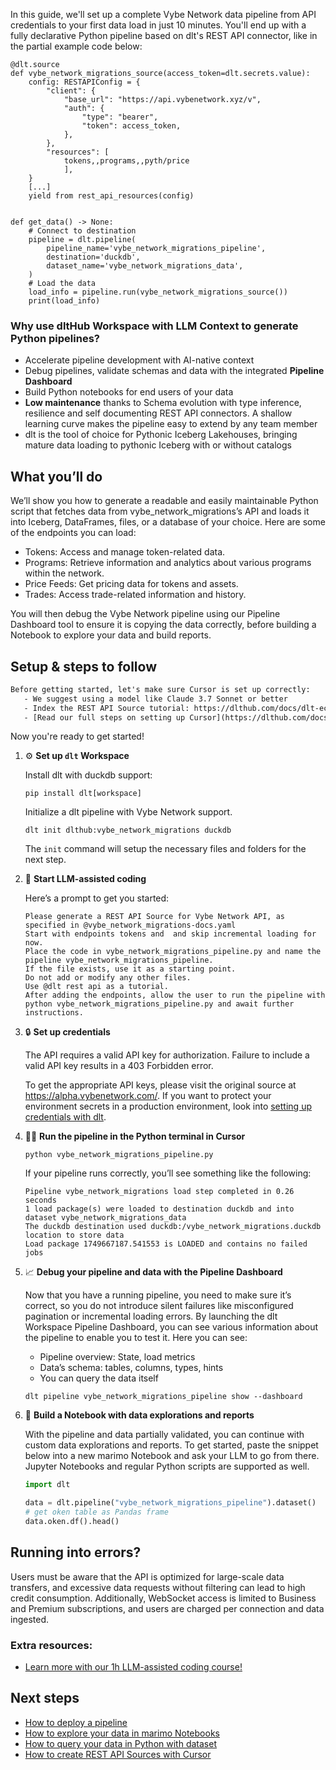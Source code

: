 In this guide, we'll set up a complete Vybe Network data pipeline from API credentials to your first data load in just 10 minutes. You'll end up with a fully declarative Python pipeline based on dlt's REST API connector, like in the partial example code below:

```python-outcome
@dlt.source
def vybe_network_migrations_source(access_token=dlt.secrets.value):
    config: RESTAPIConfig = {
        "client": {
            "base_url": "https://api.vybenetwork.xyz/v",
            "auth": {
                "type": "bearer",
                "token": access_token,
            },
        },
        "resources": [
            tokens,,programs,,pyth/price
            ],
    }
    [...]
    yield from rest_api_resources(config)


def get_data() -> None:
    # Connect to destination
    pipeline = dlt.pipeline(
        pipeline_name='vybe_network_migrations_pipeline',
        destination='duckdb',
        dataset_name='vybe_network_migrations_data', 
    )
    # Load the data
    load_info = pipeline.run(vybe_network_migrations_source())
    print(load_info) 
```

### Why use dltHub Workspace with LLM Context to generate Python pipelines?

- Accelerate pipeline development with AI-native context
- Debug pipelines, validate schemas and data with the integrated **Pipeline Dashboard**
- Build Python notebooks for end users of your data
- **Low maintenance** thanks to Schema evolution with type inference, resilience and self documenting REST API connectors. A shallow learning curve makes the pipeline easy to extend by any team member
- dlt is the tool of choice for Pythonic Iceberg Lakehouses, bringing mature data loading to pythonic Iceberg with or without catalogs

## What you’ll do

We’ll show you how to generate a readable and easily maintainable Python script that fetches data from vybe_network_migrations’s API and loads it into Iceberg, DataFrames, files, or a database of your choice. Here are some of the endpoints you can load:

- Tokens: Access and manage token-related data.
- Programs: Retrieve information and analytics about various programs within the network.
- Price Feeds: Get pricing data for tokens and assets.
- Trades: Access trade-related information and history.

You will then debug the Vybe Network pipeline using our Pipeline Dashboard tool to ensure it is copying the data correctly, before building a Notebook to explore your data and build reports.

## Setup & steps to follow

```default
Before getting started, let's make sure Cursor is set up correctly:
   - We suggest using a model like Claude 3.7 Sonnet or better
   - Index the REST API Source tutorial: https://dlthub.com/docs/dlt-ecosystem/verified-sources/rest_api/ and add it to context as **@dlt rest api**
   - [Read our full steps on setting up Cursor](https://dlthub.com/docs/dlt-ecosystem/llm-tooling/cursor-restapi#23-configuring-cursor-with-documentation)
```

Now you're ready to get started!

1. ⚙️ **Set up `dlt` Workspace**
    
    Install dlt with duckdb support:
    ```shell
    pip install dlt[workspace]
    ```

    Initialize a dlt pipeline with Vybe Network support.
    ```shell
    dlt init dlthub:vybe_network_migrations duckdb
    ```

    The `init` command will setup the necessary files and folders for the next step.
    
2. 🤠 **Start LLM-assisted coding**
    
    Here’s a prompt to get you started:
    
    ```prompt
    Please generate a REST API Source for Vybe Network API, as specified in @vybe_network_migrations-docs.yaml 
    Start with endpoints tokens and  and skip incremental loading for now. 
    Place the code in vybe_network_migrations_pipeline.py and name the pipeline vybe_network_migrations_pipeline. 
    If the file exists, use it as a starting point. 
    Do not add or modify any other files. 
    Use @dlt rest api as a tutorial. 
    After adding the endpoints, allow the user to run the pipeline with python vybe_network_migrations_pipeline.py and await further instructions.
    ```

    
3. 🔒 **Set up credentials** 
    
    The API requires a valid API key for authorization. Failure to include a valid API key results in a 403 Forbidden error.
    
    To get the appropriate API keys, please visit the original source at https://alpha.vybenetwork.com/.
    If you want to protect your environment secrets in a production environment, look into [setting up credentials with dlt](https://dlthub.com/docs/walkthroughs/add_credentials).
    
4. 🏃‍♀️ **Run the pipeline in the Python terminal in Cursor**
    
    ```shell
    python vybe_network_migrations_pipeline.py
    ```
    
    If your pipeline runs correctly, you’ll see something like the following:
    
    ```shell
    Pipeline vybe_network_migrations load step completed in 0.26 seconds
    1 load package(s) were loaded to destination duckdb and into dataset vybe_network_migrations_data
    The duckdb destination used duckdb:/vybe_network_migrations.duckdb location to store data
    Load package 1749667187.541553 is LOADED and contains no failed jobs
    ```
    
5. 📈 **Debug your pipeline and data with the Pipeline Dashboard**

    Now that you have a running pipeline, you need to make sure it’s correct, so you do not introduce silent failures like misconfigured pagination or incremental loading errors. By launching the dlt Workspace Pipeline Dashboard, you can see various information about the pipeline to enable you to test it. Here you can see:
    - Pipeline overview: State, load metrics
    - Data’s schema: tables, columns, types, hints
    - You can query the data itself
    
    ```shell
    dlt pipeline vybe_network_migrations_pipeline show --dashboard
    ```
    
6. 🐍 **Build a Notebook with data explorations and reports**

    With the pipeline and data partially validated, you can continue with custom data explorations and reports. To get started, paste the snippet below into a new marimo Notebook and ask your LLM to go from there. Jupyter Notebooks and regular Python scripts are supported as well.

    
    ```python
    import dlt

   data = dlt.pipeline("vybe_network_migrations_pipeline").dataset()
   # get oken table as Pandas frame
   data.oken.df().head()
    ```

## Running into errors?

Users must be aware that the API is optimized for large-scale data transfers, and excessive data requests without filtering can lead to high credit consumption. Additionally, WebSocket access is limited to Business and Premium subscriptions, and users are charged per connection and data ingested.

### Extra resources:

- [Learn more with our 1h LLM-assisted coding course!](https://www.youtube.com/watch?v=GGid70rnJuM)

## Next steps

- [How to deploy a pipeline](https://dlthub.com/docs/walkthroughs/deploy-a-pipeline)
- [How to explore your data in marimo Notebooks](https://dlthub.com/docs/general-usage/dataset-access/marimo)
- [How to query your data in Python with dataset](https://dlthub.com/docs/general-usage/dataset-access/dataset)
- [How to create REST API Sources with Cursor](https://dlthub.com/docs/dlt-ecosystem/llm-tooling/cursor-restapi)